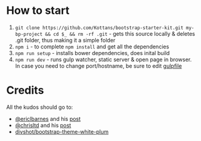 How to start
============
1. `git clone https://github.com/Kottans/bootstrap-starter-kit.git my-bp-project && cd $_ && rm -rf .git` - gets this source locally & deletes .git folder, thus making it a simple folder
2. `npm i` - to complete `npm install` and get all the dependencies
3. `npm run setup` - installs bower dependencies, does inital build
4. `npm run dev` - runs gulp watcher, static server & open page in browser. In case you need to change port/hostname, be sure to edit [gulpfile](https://github.com/Kottans/bootstrap-starter-kit/blob/master/gulpfile.js#L12-L13)


Credits
=======
All the kudos should go to:  
  + [@ericlbarnes](https://twitter.com/ericlbarnes) and his [post](http://ericlbarnes.com/setting-gulp-bower-bootstrap-sass-fontawesome)
  + [@chrisltd](https://twitter.com/chrisltd) and his [post](http://chrisltd.com/blog/2014/07/gulp-server-livereload/)
  + [divshot/bootstrap-theme-white-plum](https://github.com/divshot/bootstrap-theme-white-plum)
